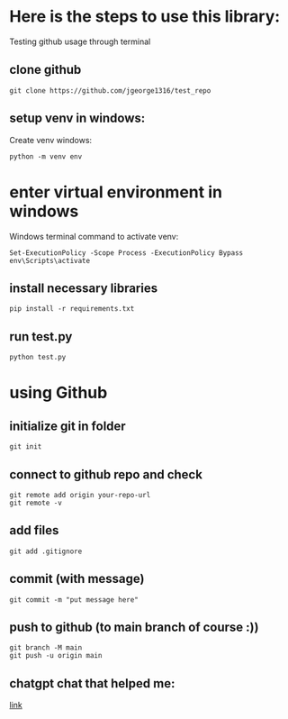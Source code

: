 # Here is the steps to use this library:
Testing github usage through terminal

## clone github
```
git clone https://github.com/jgeorge1316/test_repo
```

## setup venv in windows:
Create venv windows:
```
python -m venv env
```
# enter virtual environment in windows
Windows terminal command to activate venv:
```
Set-ExecutionPolicy -Scope Process -ExecutionPolicy Bypass
env\Scripts\activate
```

## install necessary libraries
```
pip install -r requirements.txt
```

## run test.py 
```
python test.py
```

# using Github
## initialize git in folder
```
git init
```

## connect to github repo and check
```
git remote add origin your-repo-url
git remote -v
```

## add files
```
git add .gitignore
```

## commit (with message)
```
git commit -m "put message here"
```

## push to github (to main branch of course :))
```
git branch -M main
git push -u origin main
```

## chatgpt chat that helped me:
[link](https://chatgpt.com/share/67bd30cc-1670-800b-ac12-ad7869e22d8b)